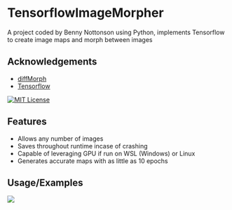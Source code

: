 # TensorflowImageMorpher

A project coded by Benny Nottonson using Python, implements Tensorflow to create image maps and morph between images



## Acknowledgements

 - [diffMorph](https://github.com/volotat/DiffMorph)
 - [Tensorflow](https://www.tensorflow.org)


[![MIT License](https://img.shields.io/badge/License-MIT-green.svg)](https://choosealicense.com/licenses/mit/)



## Features

- Allows any number of images
- Saves throughout runtime incase of crashing
- Capable of leveraging GPU if run on WSL (Windows) or Linux
- Generates accurate maps with as little as 10 epochs


## Usage/Examples

![](https://user-images.githubusercontent.com/112336374/242127262-f172495f-45c2-4b8f-aff4-bef14d26a8b4.gif)
